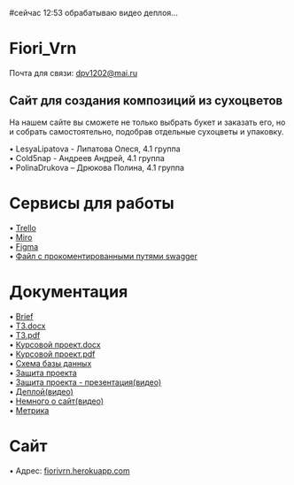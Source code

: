 #сейчас 12:53 обрабатываю видео деплоя...

# Fiori_Vrn

Почта для связи: dpv1202@mai.ru

## Сайт для создания композиций из сухоцветов

На нашем сайте вы сможете не только выбрать букет и заказать его, но и собрать самостоятельно, подобрав отдельные сухоцветы и упаковку.

•	LesyaLipatova - Липатова Олеся, 4.1 группа <br>
•	Cold5nap - Андреев Андрей, 4.1 группа <br>
•	PolinaDrukova – Дрюкова Полина, 4.1 группа

# Сервисы для работы
•	[Trello](https://trello.com/b/Nqp99d2G/florivrn) <br>
•	[Miro](https://miro.com/app/board/uXjVOKXFtbQ=/) <br>
•	[Figma](https://www.figma.com/file/WP77N7u5n6KaKM3tPLNumZ/Flory_vrn?node-id=0%3A1)<br>
•	[Файл с прокоментированными путями swagger](https://app.swaggerhub.com/apis/fiorivrn/fioriapi/1.0.0#/servers)<br>

# Документация
•	[Brief](https://github.com/Cold5nap/TP-4.1-team3-task5/blob/6fa0010ea50c53406a60fb73de82fbbf1590bbc2/documents/Brief.pdf)<br>
•	[ТЗ.docx](https://github.com/Cold5nap/TP-4.1-team3-task5/blob/70986cfb82ad770da74cead0ff0fb43816e7409e/documents/%D0%A2%D0%B5%D1%85%D0%BD%D0%B8%D1%87%D0%B5%D1%81%D0%BA%D0%BE%D0%B5%20%D0%B7%D0%B0%D0%B4%D0%B0%D0%BD%D0%B8%D0%B5.docx)<br>
•	[ТЗ.pdf](https://github.com/Cold5nap/TP-4.1-team3-task5/blob/f1493caed6f8c8232faa99a0196b0e4f06fab801/documents/%D0%A2%D0%B5%D1%85%D0%BD%D0%B8%D1%87%D0%B5%D1%81%D0%BA%D0%BE%D0%B5%20%D0%B7%D0%B0%D0%B4%D0%B0%D0%BD%D0%B8%D0%B5.pdf)<br>
•	[Курсовой проект.docx](https://github.com/Cold5nap/TP-4.1-team3-task5/blob/master/documents/Курсовой%20проект.docx)<br>
•	[Курсовой проект.pdf](https://github.com/Cold5nap/TP-4.1-team3-task5/blob/master/documents/Курсовой%20проект.pdf)<br>
•	[Схема базы данных](https://github.com/Cold5nap/TP-4.1-team3-task5/blob/4c3f5981547ad1ebd6d2dc05ae95c454fbd8b9bc/documents/%D0%B1%D0%B4.jpg)<br>
•   [Защита проекта](https://youtu.be/iZfsSEhcGz0)<br>
•   [Защита проекта - презентация(видео)](https://github.com/Cold5nap/TP-4.1-team3-task5/blob/master/documents/Веб-приложение%20для%20покупки%20сухоцветов.pdf)<br>
•   [Деплой(видео)](https://youtu.be/iCnLqyXMmVg)<br>
•   [Немного о сайт(видео)](https://youtu.be/ZtB0Jv8JlUg)<br>
•   [Метрика](https://metrika.yandex.ru/dashboard?id=89115359)<br>
# Сайт
•	Адрес: [fiorivrn.herokuapp.com](https://fiorivrn.herokuapp.com)<br>
